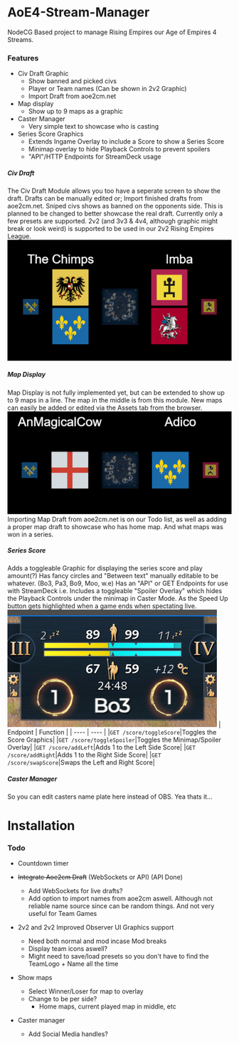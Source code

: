 # AoE4-Stream-Manager

NodeCG Based project to manage Rising Empires our Age of Empires 4 Streams.

### Features

- Civ Draft Graphic
  - Show banned and picked civs
  - Player or Team names (Can be shown in 2v2 Graphic)
  - Import Draft from aoe2cm.net
- Map display
  - Show up to 9 maps as a graphic
- Caster Manager
  - Very simple text to showcase who is casting
- Series Score Graphics
  - Extends Ingame Overlay to include a Score to show a Series Score
  - Minimap overlay to hide Playback Controls to prevent spoilers
  - "API"/HTTP Endpoints for StreamDeck usage

##### Civ Draft

The Civ Draft Module allows you too have a seperate screen to show the draft.
Drafts can be manually edited or;
Import finished drafts from aoe2cm.net. Sniped civs shows as banned on the opponents side. This is planned to be changed to better showcase the real draft.
Currently only a few presets are supported.
2v2 (and 3v3 & 4v4, although graphic might break or look weird) is supported to be used in our 2v2 Rising Empires League.
[![Civ Draft 2v2](docs/civ-draft-2v2-example.png)](risingempires.gg)

##### Map Display

Map Display is not fully implemented yet, but can be extended to show up to 9 maps in a line. The map in the middle is from this module.
New maps can easily be added or edited via the Assets tab from the browser.
[![Civ Draft 1v1](docs/civ-draft-example.png)](risingempires.gg)
Importing Map Draft from aoe2cm.net is on our Todo list, as well as adding a proper map draft to showcase who has home map. And what maps was won in a series.

##### Series Score

Adds a toggleable Graphic for displaying the series score and play amount(?)
Has fancy circles and "Between text" manually editable to be whatever. (Bo3, Pa3, Bo9, Moo, w.e)
Has an "API" or GET Endpoints for use with StreamDeck i.e.
Includes a toggleable "Spoiler Overlay" which hides the Playback Controls under the minimap in Caster Mode. As the Speed Up button gets highlighted when a game ends when spectating live.
[![Score Graphic](docs/score-display-example.png)](risingempires.gg)
| Endpoint | Function |
| ---- | ---- |
|`GET /score/toggleScore`|Toggles the Score Graphics|
|`GET /score/toggleSpoiler`|Toggles the Minimap/Spoiler Overlay|
|`GET /score/addLeft`|Adds 1 to the Left Side Score|
|`GET /score/addRight`|Adds 1 to the Right Side Score|
|`GET /score/swapScore`|Swaps the Left and Right Score|

##### Caster Manager

So you can edit casters name plate here instead of OBS. Yea thats it...

# Installation


### Todo

- Countdown timer
- ~~Integrate Aoe2cm Draft~~ (WebSockets or API) (API Done)

  - Add WebSockets for live drafts?
  - Add option to import names from aoe2cm aswell. Although not reliable name source since can be random things. And not very useful for Team Games
- 2v2 and 2v2 Improved Observer UI Graphics support

  - Need both normal and mod incase Mod breaks
  - Display team icons aswell?
  - Might need to save/load presets so you don't have to find the TeamLogo + Name all the time
- Show maps

  - Select Winner/Loser for map to overlay
  - Change to be per side?
    - Home maps, current played map in middle, etc
- Caster manager

  - Add Social Media handles?
